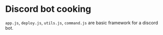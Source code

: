 # Discord bot cooking

`app.js`, `deploy.js`, `utils.js`, `command.js` are basic framework for a discord bot.
